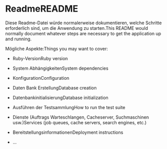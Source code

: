 # <a name="readme"></a><span data-ttu-id="09cfb-101">Readme</span><span class="sxs-lookup"><span data-stu-id="09cfb-101">README</span></span>

<span data-ttu-id="09cfb-102">Diese Readme-Datei würde normalerweise dokumentieren, welche Schritte erforderlich sind, um die Anwendung zu starten.</span><span class="sxs-lookup"><span data-stu-id="09cfb-102">This README would normally document whatever steps are necessary to get the application up and running.</span></span>

<span data-ttu-id="09cfb-103">Mögliche Aspekte:</span><span class="sxs-lookup"><span data-stu-id="09cfb-103">Things you may want to cover:</span></span>

* <span data-ttu-id="09cfb-104">Ruby-Version</span><span class="sxs-lookup"><span data-stu-id="09cfb-104">Ruby version</span></span>

* <span data-ttu-id="09cfb-105">System Abhängigkeiten</span><span class="sxs-lookup"><span data-stu-id="09cfb-105">System dependencies</span></span>

* <span data-ttu-id="09cfb-106">Konfiguration</span><span class="sxs-lookup"><span data-stu-id="09cfb-106">Configuration</span></span>

* <span data-ttu-id="09cfb-107">Daten Bank Erstellung</span><span class="sxs-lookup"><span data-stu-id="09cfb-107">Database creation</span></span>

* <span data-ttu-id="09cfb-108">Datenbankinitialisierung</span><span class="sxs-lookup"><span data-stu-id="09cfb-108">Database initialization</span></span>

* <span data-ttu-id="09cfb-109">Ausführen der Testsammlung</span><span class="sxs-lookup"><span data-stu-id="09cfb-109">How to run the test suite</span></span>

* <span data-ttu-id="09cfb-110">Dienste (Auftrags Warteschlangen, Cacheserver, Suchmaschinen usw.)</span><span class="sxs-lookup"><span data-stu-id="09cfb-110">Services (job queues, cache servers, search engines, etc.)</span></span>

* <span data-ttu-id="09cfb-111">Bereitstellungsinformationen</span><span class="sxs-lookup"><span data-stu-id="09cfb-111">Deployment instructions</span></span>

* <span data-ttu-id="09cfb-112">...</span><span class="sxs-lookup"><span data-stu-id="09cfb-112"></span></span>
